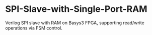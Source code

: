 # SPI-Slave-with-Single-Port-RAM
Verilog SPI slave with RAM on Basys3 FPGA, supporting read/write operations via FSM control.
